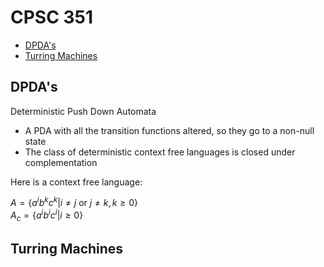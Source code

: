 # CPSC 351 <!-- omit from toc -->

* [DPDA's](#dpdas)
* [Turring Machines](#turring-machines)

## DPDA's

Deterministic Push Down Automata

* A PDA with all the transition functions altered, so they go to a non-null state
* The class of deterministic context free languages is closed under complementation

Here is a context free language:

$A = \{a^i b^k c^k | i \neq j \text{ or } j \neq k, k \ge 0\}$  
$A_c = \{a^i b^i c^i | i \ge 0\}$

## Turring Machines
